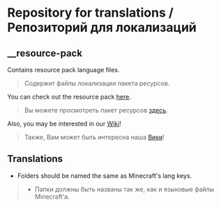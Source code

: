 # Repository for translations / Репозиторий для локализаций

## __resource-pack
Contains resource pack language files.
> Содержит файлы локализации пакета ресурсов.

You can check out the resource pack [here](https://github.com/SoSeDiK-Universe/Resource-pack).
> Вы можете просмотреть пакет ресурсов [здесь](https://github.com/SoSeDiK-Universe/Resource-pack).

Also, you may be interested in our [Wiki](https://github.com/SoSeDiK-Universe/Wiki)!
> Также, Вам может быть интересна наша [Вики](https://github.com/SoSeDiK-Universe/Wiki)!

## Translations
- Folders should be named the same as Minecraft's lang keys.
> - Папки должны быть названы так же, как и языковые файлы Minecraft'а.
